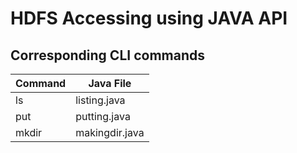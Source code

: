 # HDFS Accessing using JAVA API

## Corresponding CLI commands
Command | Java File
 --- | ---
 ls   |  listing.java 
 put   | putting.java 
 mkdir | makingdir.java 
